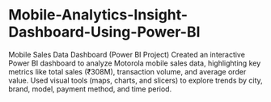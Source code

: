 # Mobile-Analytics-Insight-Dashboard-Using-Power-BI
Mobile Sales Data Dashboard (Power BI Project)  Created an interactive Power BI dashboard to analyze Motorola mobile sales data, highlighting key metrics like total sales (₹308M), transaction volume, and average order value.  Used visual tools (maps, charts, and slicers) to explore trends by city, brand, model, payment method, and time period.
